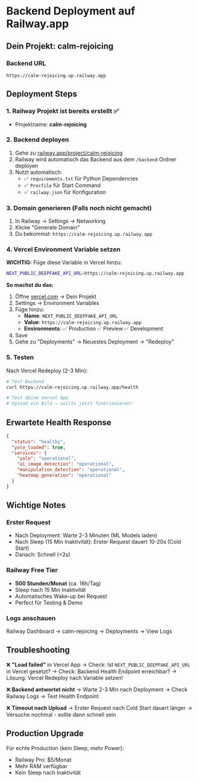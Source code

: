 # Backend Deployment auf Railway.app

## Dein Projekt: calm-rejoicing

### Backend URL
```
https://calm-rejoicing.up.railway.app
```

## Deployment Steps

### 1. Railway Projekt ist bereits erstellt ✅
- Projektname: **calm-rejoicing**

### 2. Backend deployen
1. Gehe zu [railway.app/project/calm-rejoicing](https://railway.app/project)
2. Railway wird automatisch das Backend aus dem `/backend` Ordner deployen
3. Nutzt automatisch:
   - ✅ `requirements.txt` für Python Dependencies
   - ✅ `Procfile` für Start Command
   - ✅ `railway.json` für Konfiguration

### 3. Domain generieren (Falls noch nicht gemacht)
1. In Railway → Settings → Networking
2. Klicke "Generate Domain"
3. Du bekommst: `https://calm-rejoicing.up.railway.app`

### 4. Vercel Environment Variable setzen

**WICHTIG:** Füge diese Variable in Vercel hinzu:

```bash
NEXT_PUBLIC_DEEPFAKE_API_URL=https://calm-rejoicing.up.railway.app
```

**So machst du das:**
1. Öffne [vercel.com](https://vercel.com) → Dein Projekt
2. Settings → Environment Variables
3. Füge hinzu:
   - **Name**: `NEXT_PUBLIC_DEEPFAKE_API_URL`
   - **Value**: `https://calm-rejoicing.up.railway.app`
   - **Environments**: ✅ Production ✅ Preview ✅ Development
4. Save
5. Gehe zu "Deployments" → Neuestes Deployment → "Redeploy"

### 5. Testen

Nach Vercel Redeploy (2-3 Min):
```bash
# Test Backend
curl https://calm-rejoicing.up.railway.app/health

# Test deine Vercel App
# Upload ein Bild → sollte jetzt funktionieren!
```

## Erwartete Health Response

```json
{
  "status": "healthy",
  "yolo_loaded": true,
  "services": {
    "yolo": "operational",
    "ai_image_detection": "operational",
    "manipulation_detection": "operational",
    "heatmap_generation": "operational"
  }
}
```

## Wichtige Notes

### Erster Request
- Nach Deployment: Warte 2-3 Minuten (ML Models laden)
- Nach Sleep (15 Min Inaktivität): Erster Request dauert 10-20s (Cold Start)
- Danach: Schnell (<2s)

### Railway Free Tier
- **500 Stunden/Monat** (ca. 16h/Tag)
- Sleep nach 15 Min Inaktivität
- Automatisches Wake-up bei Request
- Perfect für Testing & Demo

### Logs anschauen
Railway Dashboard → calm-rejoicing → Deployments → View Logs

## Troubleshooting

❌ **"Load failed"** in Vercel App
→ Check: Ist `NEXT_PUBLIC_DEEPFAKE_API_URL` in Vercel gesetzt?
→ Check: Backend Health Endpoint erreichbar?
→ Lösung: Vercel Redeploy nach Variable setzen!

❌ **Backend antwortet nicht**
→ Warte 2-3 Min nach Deployment
→ Check Railway Logs
→ Test Health Endpoint

❌ **Timeout nach Upload**
→ Erster Request nach Cold Start dauert länger
→ Versuche nochmal - sollte dann schnell sein

## Production Upgrade

Für echte Production (kein Sleep, mehr Power):
- Railway Pro: $5/Monat
- Mehr RAM verfügbar
- Kein Sleep nach Inaktivität

